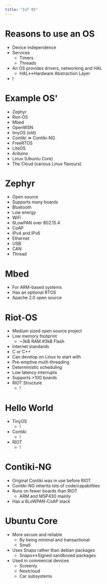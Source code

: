 ```yaml
---
title: "IoT OS"
---
```


# **Reasons to use an OS**
- Device independence
- Services
	- Timers
	- Threads
- An OS provides drivers, networking and HAL 
	- HAL↔Hardware Abstraction Layer
- ! 
# **Example OS'**
- Zephyr 
- Riot-OS
- Mbed
- OpenWSN
- tinyOS (old)
- Contiki ⇒ Contiki-NG
- FreeRTOS
- LiteOS
- Arduino
- Linux (Ubuntu Core)
- The Cloud (various Linux flavours)
# **Zephyr**
- Open source  
- Supports many boards
- Bluetooth
- Low energy
- WiFi
- 6LowPAN over 802.15.4    
- CoAP
- IPv4 and IPv6 
- Ethernet
- USB
- CAN
- Thread
# **Mbed**
- For ARM-based systems
- Has an optional RTOS
- Apache 2.0 open source 
# **Riot-OS**
- Medium sized open source project
- Low memory footprint
	- ~3kB RAM #3kB Flash
- Internet standards
- C or C++
- Can develop on Linux to start with
- Pre-emptive multi-threading
- Deterministic scheduling
- Low latency interrupts
- Supports >100 boards
- RIOT Structure
	- ! 
# **Hello World**
- TinyOS
	- ! 
- Contiki
	- ! 
- RIOT
	- ! 
# **Contiki-NG**
- Original Contiki was in use before RIOT
- Contiki-NG inherits lots of code/capabilities
- Runs on fewer boards than RIOT
	- ARM and MSP430 mainly
- Has a 6LoWPAN-CoAP stack
# **Ubuntu Core**
- More secure and reliable
	- By being minimal and transactional
	- Small
- Uses Snaps rather than debian packages
	- Snaps↔Signed sandboxed packages
- Used in commercial devices
	- Screenly
	- Nextcloud
	- Car subsystems
